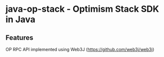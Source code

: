 # java-op-stack - Optimism Stack SDK in Java

## Features

OP RPC API implemented using Web3J (https://github.com/web3j/web3j)

